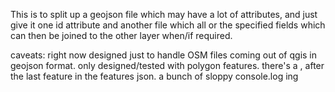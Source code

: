 
This is to split up a geojson file which may have a lot of attributes, and just
give it one id attribute and another file which all or the specified fields which
can then be joined to the other layer when/if required.

caveats:
  right now designed just to handle OSM files coming out of qgis in geojson format.
  only designed/tested with polygon features.
  there's a , after the last feature in the features json.
  a bunch of sloppy console.log ing

  
